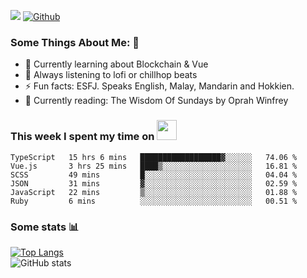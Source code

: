 ![](https://visitor-badge.laobi.icu/badge?page_id=seanho96.seanho96)
[![Github](https://img.shields.io/github/followers/seanho96?label=Follow&style=social)](https://github.com/seanho96)

### Some Things About Me: 👋
- 🌱 Currently learning about Blockchain & Vue
- :musical_note: Always listening to lofi or chillhop beats
- :zap: Fun facts: ESFJ. Speaks English, Malay, Mandarin and Hokkien.
- :book: Currently reading: The Wisdom Of Sundays by Oprah Winfrey

### This week I spent my time on <img src="https://media.giphy.com/media/SvQzkTQb3ZwKcj1QTO/giphy.gif" width="32">

<!--START_SECTION:waka-->

```text
TypeScript   15 hrs 6 mins   ██████████████████▓░░░░░░   74.06 %
Vue.js       3 hrs 25 mins   ████▒░░░░░░░░░░░░░░░░░░░░   16.81 %
SCSS         49 mins         █░░░░░░░░░░░░░░░░░░░░░░░░   04.04 %
JSON         31 mins         ▓░░░░░░░░░░░░░░░░░░░░░░░░   02.59 %
JavaScript   22 mins         ▒░░░░░░░░░░░░░░░░░░░░░░░░   01.88 %
Ruby         6 mins          ░░░░░░░░░░░░░░░░░░░░░░░░░   00.51 %
```

<!--END_SECTION:waka-->

### Some stats 📊

[![Top Langs](https://github-readme-stats.vercel.app/api/top-langs/?username=seanho96&layout=compact&theme=graywhite)](https://github.com/anuraghazra/github-readme-stats)
<br/>
![GitHub stats](https://github-readme-stats.vercel.app/api?username=seanho96&show_icons=true&theme=graywhite)

